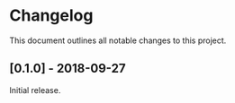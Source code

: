 # Changelog

This document outlines all notable changes to this project.

## [0.1.0] - 2018-09-27
Initial release.
